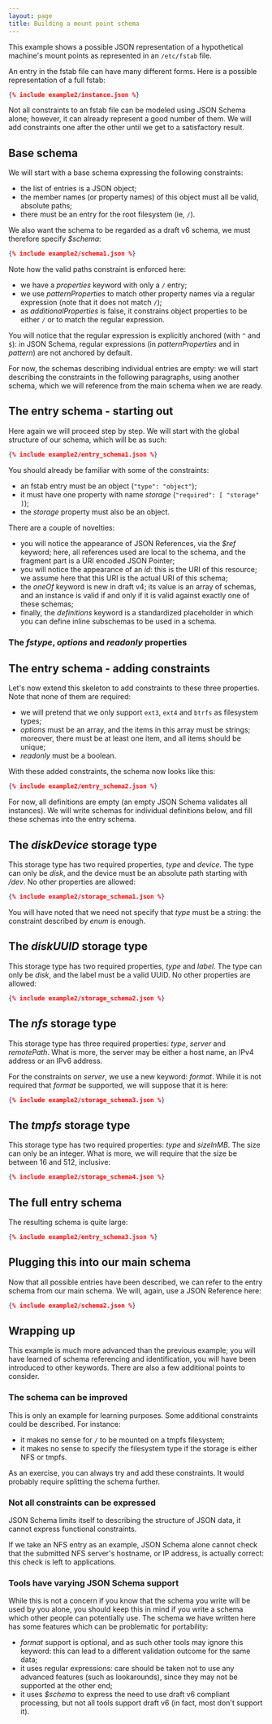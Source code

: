 ```yaml
---
layout: page
title: Building a mount point schema
---
```


This example shows a possible JSON representation of a hypothetical machine's mount points as represented in an `/etc/fstab` file.

An entry in the fstab file can have many different forms. Here is a possible representation of a full fstab:

```json
{% include example2/instance.json %}
```

Not all constraints to an fstab file can be modeled using JSON Schema alone; however, it can already represent a good number of them. We will add constraints one after the other until we get to a satisfactory result.

Base schema
-----------

We will start with a base schema expressing the following constraints:

-   the list of entries is a JSON object;
-   the member names (or property names) of this object must all be valid, absolute paths;
-   there must be an entry for the root filesystem (ie, `/`).

We also want the schema to be regarded as a draft v6 schema, we must therefore specify *$schema*:

```json
{% include example2/schema1.json %}
```

Note how the valid paths constraint is enforced here:

-   we have a *properties* keyword with only a `/` entry;
-   we use *patternProperties* to match other property names via a regular expression (note that it does not match `/`);
-   as *additionalProperties* is false, it constrains object properties to be either `/` or to match the regular expression.

You will notice that the regular expression is explicitly anchored (with `^` and `$`): in JSON Schema, regular expressions (in *patternProperties* and in *pattern*) are not anchored by default.

For now, the schemas describing individual entries are empty: we will start describing the constraints in the following paragraphs, using another schema, which we will reference from the main schema when we are ready.

The entry schema - starting out
-------------------------------

Here again we will proceed step by step. We will start with the global structure of our schema, which will be as such:

```json
{% include example2/entry_schema1.json %}
```

You should already be familiar with some of the constraints:

-   an fstab entry must be an object (`"type": "object"`);
-   it must have one property with name *storage* (`"required": [ "storage" ]`);
-   the *storage* property must also be an object.

There are a couple of novelties:

-   you will notice the appearance of JSON References, via the *$ref* keyword; here, all references used are local to the schema, and the fragment part is a URI encoded JSON Pointer;
-   you will notice the appearance of an *id*: this is the URI of this resource; we assume here that this URI is the actual URI of this schema;
-   the *oneOf* keyword is new in draft v4; its value is an array of schemas, and an instance is valid if and only if it is valid against exactly one of these schemas;
-   finally, the *definitions* keyword is a standardized placeholder in which you can define inline subschemas to be used in a schema.

### The *fstype*, *options* and *readonly* properties

The entry schema - adding constraints
-------------------------------------

Let's now extend this skeleton to add constraints to these three properties. Note that none of them are required:

-   we will pretend that we only support `ext3`, `ext4` and `btrfs` as filesystem types;
-   *options* must be an array, and the items in this array must be strings; moreover, there must be at least one item, and all items should be unique;
-   *readonly* must be a boolean.

With these added constraints, the schema now looks like this:

```json
{% include example2/entry_schema2.json %}
```

For now, all definitions are empty (an empty JSON Schema validates all instances). We will write schemas for individual definitions below, and fill these schemas into the entry schema.

The *diskDevice* storage type
-----------------------------

This storage type has two required properties, *type* and *device*. The type can only be *disk*, and the device must be an absolute path starting with */dev*. No other properties are allowed:

```json
{% include example2/storage_schema1.json %}
```

You will have noted that we need not specify that *type* must be a string: the constraint described by *enum* is enough.

The *diskUUID* storage type
---------------------------

This storage type has two required properties, *type* and *label*. The type can only be *disk*, and the label must be a valid UUID. No other properties are allowed:

```json
{% include example2/storage_schema2.json %}
```

The *nfs* storage type
----------------------

This storage type has three required properties: *type*, *server* and *remotePath*. What is more, the server may be either a host name, an IPv4 address or an IPv6 address.

For the constraints on *server*, we use a new keyword: *format*. While it is not required that *format* be supported, we will suppose that it is here:

```json
{% include example2/storage_schema3.json %}
```

The *tmpfs* storage type
------------------------

This storage type has two required properties: *type* and *sizeInMB*. The size can only be an integer. What is more, we will require that the size be between 16 and 512, inclusive:

```json
{% include example2/storage_schema4.json %}
```

The full entry schema
---------------------

The resulting schema is quite large:

```json
{% include example2/entry_schema3.json %}
```

Plugging this into our main schema
----------------------------------

Now that all possible entries have been described, we can refer to the entry schema from our main schema. We will, again, use a JSON Reference here:

```json
{% include example2/schema2.json %}
```

Wrapping up
-----------

This example is much more advanced than the previous example; you will have learned of schema referencing and identification, you will have been introduced to other keywords. There are also a few additional points to consider.

### The schema can be improved

This is only an example for learning purposes. Some additional constraints could be described. For instance:

-   it makes no sense for `/` to be mounted on a tmpfs filesystem;
-   it makes no sense to specify the filesystem type if the storage is either NFS or tmpfs.

As an exercise, you can always try and add these constraints. It would probably require splitting the schema further.

### Not all constraints can be expressed

JSON Schema limits itself to describing the structure of JSON data, it cannot express functional constraints.

If we take an NFS entry as an example, JSON Schema alone cannot check that the submitted NFS server's hostname, or IP address, is actually correct: this check is left to applications.

### Tools have varying JSON Schema support

While this is not a concern if you know that the schema you write will be used by you alone, you should keep this in mind if you write a schema which other people can potentially use. The schema we have written here has some features which can be problematic for portability:

-   *format* support is optional, and as such other tools may ignore this keyword: this can lead to a different validation outcome for the same data;
-   it uses regular expressions: care should be taken not to use any advanced features (such as lookarounds), since they may not be supported at the other end;
-   it uses *$schema* to express the need to use draft v6 compliant processing, but not all tools support draft v6 (in fact, most don't support it).
